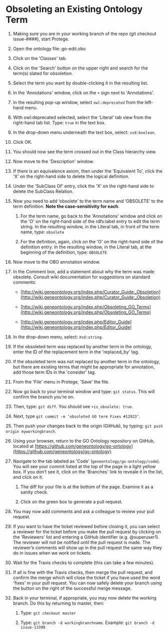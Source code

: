 # Obsoleting an Existing Ontology Term

1. Making sure you are in your working branch of the repo (git checkout issue-####), start Protege.

2. Open the ontology file: go-edit.obo

3. Click on the 'Classes' tab.

4. Click on the 'Search' button on the upper right and search for the term(s) slated for obsoletion.

5. Select the term you want by double-clicking it in the resulting list.

6. In the 'Annotations' window, click on the ```+``` sign next to 'Annotations'.

7. In the resulting pop-up window, select ```owl:deprecated``` from the left-hand menu.

8. With owl:deprecated selected, select the 'Literal' tab view from the right-hand tab list. Type: ```true``` in the text box.
        
9. In the drop-down menu underneath the text box, select: ```xsd:boolean```.
   
10. Click OK.

11. You should now see the term crossed out in the Class hierarchy view.

12. Now move to the 'Description' window.

13. If there is an equivalence axiom, then under the 'Equivalent To', click the 'X' on the right-hand side to delete the logical definition. 

14. Under the 'SubClass Of' entry, click the 'X' on the right-hand side to delete the SubClass Relation.

15. Now you need to add ‘obsolete’ to the term name and ‘OBSOLETE’ to the term definition. __Note the case-sensitivity for each__. 
          
    1. For the term name, go back to the 'Annotations' window and click on the 'O' on the right-hand side of the rdfs:label entry to edit the term string. In the resulting window, in the Literal tab, in front of the term name, type: ```obsolete```

    2. For the definition, again, click on the 'O' on the right-hand side of the definition entry. In the resulting window, in the Literal tab, at the beginning of the definition, type: ```OBSOLETE``` 

16. Now move to the OBO annotation window.

17. In the Comment box, add a statement about why the term was made obsolete. Consult wiki documentation for suggestions on standard comments:
      
     - [http://wiki.geneontology.org/index.php/Curator_Guide:_Obsoletion](http://wiki.geneontology.org/index.php/Curator_Guide:_Obsoletion)
      
     - [http://wiki.geneontology.org/index.php/Obsoleting_GO_Terms](http://wiki.geneontology.org/index.php/Obsoleting_GO_Terms)
      
     - [http://wiki.geneontology.org/index.php/Editor_Guide](http://wiki.geneontology.org/index.php/Editor_Guide)

18. In the drop-down menu, select: ```Xsd:string```.

19. If the obsoleted term was replaced by another term in the ontology, enter the ID of the replacement term in the 'replaced_by' tag.

20. If the obsoleted term was not replaced by another term in the ontology, but there are existing terms that might be appropriate for annotation, add those term IDs in the 'consider' tag.

21. From the 'File' menu in Protege, 'Save' the file.

22. Now go back to your terminal window and type: ```git status```. This will confirm the branch you’re on.

23. Then, type: ```git diff```. You should see ```+is_obsolete: true```.

24. Next, type ```git commit -m ‘obsoleted GO term Fixes #12923’```.

25. Then push your changes back to the origin (GitHub), by typing: ```git push origin myworkingbranch```.

26. Using your browser, return to the GO Ontology repository on GitHub, located at [https://github.com/geneontology/go-ontology](https://github.com/geneontology/go-ontology).

27. Navigate to the tab labeled as 'Code' (```geneontology/go-ontology/code```). You will see your commit listed at the top of the page in a light yellow box. If you don’t see it, click on the 'Branches' link to reveale it in the list, and click on it. 

    1. The diff for your file is at the bottom of the page. Examine it as a sanity check. 
     
    2. Click on the green box to generate a pull request.

28. You may now add comments and ask a colleague to review your pull request.

29. If you want to have the ticket reviewed before closing it, you can select a reviewer for the ticket before you make the pull request by clicking on the 'Reviewers' list and entering a GitHub identifier (e.g. @superuser1). The reviewer will not be notified until the pull request is made. The reviewer’s comments will show up in the pull request the same way they do in issues when we work on tickets.

30. Wait for the Travis checks to complete (this can take a few minutes). 

31. If all is fine with the Travis checks, then merge the pull request, and confirm the merge which will close the ticket if you have used the word 'fixes' in your pull request. You can now safely delete your branch using the button on the right of the successful merge message.

32. Back in your terminal, if appropriate, you may now delete the working branch. Do this by returning to master, then: 

    1. Type: ```git checkout master```

    2. Type: ```git branch -d workingbranchname```. Example: ```git branch -d issue-13390```
